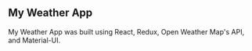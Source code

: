 ## My Weather App

My Weather App was built using React, Redux, Open Weather Map's API, and Material-UI.